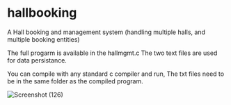 # hallbooking
A Hall booking and management system (handling multiple halls, and multiple booking entities)

The full progarm is available in the hallmgmt.c
The two text files are used for data persistance.

You can compile with any standard c compiler and run, The txt files need to be in the same folder as the compiled program.

![Screenshot (126)](https://user-images.githubusercontent.com/57533513/102967405-de3c7300-4517-11eb-86ed-fccc1e369eff.png)
